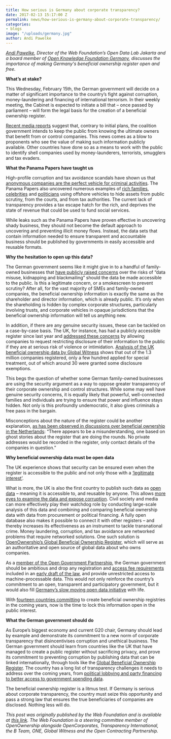 ```yaml
---
title: How serious is Germany about corporate transparency?
date: 2017-02-13 15:17:00 Z
permalink: news/how-serious-is-germany-about-corporate-transparency/
categories:
- blogs
image: "/uploads/germany.jpg"
author: Andi Pawelke
---
```


*[Andi Pawelke](http://webfoundation.org/about/executive-team/andreas-pawelke-project-manager-open-data/), Director of the Web Foundation’s Open Data Lab Jakarta and a board member of [Open Knowledge Foundation Germany](https://okfn.de/en/), discusses the importance of making Germany's beneficial ownership register open and free.*

**What’s at stake?**

This Wednesday, February 15th, the German government will decide on a matter of significant importance to the country’s fight against corruption, money-laundering and financing of international terrorism. In their weekly meeting, the Cabinet is expected to initiate a bill that – once passed by parliament – will form the legal basis for the creation of a beneficial ownership register.

[Recent media reports](http://www.presseportal.de/pm/30621/3549334) suggest that, contrary to initial plans, the coalition government intends to keep the public from knowing the ultimate owners that benefit from or control companies. This news comes as a blow to proponents who see the value of making such information publicly available. Other countries have done so as a means to work with the public to identify shell companies used by money-launderers, terrorists, smugglers and tax evaders.

**What the Panama Papers have taught us**

High-profile corruption and tax avoidance scandals have shown us that [anonymous companies are the perfect vehicle for criminal activities](http://openownership.org/news/after-the-panama-papers-europe-cant-go-back-to-business-as-usual/). The Panama Papers also uncovered numerous examples of [rich families](https://www.theguardian.com/news/2016/apr/08/mossack-fonseca-law-firm-hide-money-panama-papers), [celebrities](http://www.wealthprofessional.ca/news/lionel-messi-arrested-for-tax-fraud-following-panama-papers-scandal-209970.aspx) and [politicians](https://www.theguardian.com/world/2016/apr/05/iceland-prime-minister-resigns-over-panama-papers-revelations) using offshore vehicles to hide assets from public scrutiny, from the courts, and from tax authorities. The current lack of transparency provides a tax escape hatch for the rich, and deprives the state of revenue that could be used to fund social services.

While leaks such as the Panama Papers have proven effective in uncovering shady business, they should not become the default approach to uncovering and preventing illicit money flows. Instead, the data sets that contain information needed to ensure transparent and accountable business should be published by governments in easily accessible and reusable formats.

**Why the hesitation to open up this data?**

The German government seems like it might give in to a handful of family-owned businesses that [have publicly raised concerns](https://www.familienunternehmer.eu/presse-news/pressemitteilungen/detail/article/familienunternehmer-fordern-augenmass-beim-transparenzregister.html) over the risks of “data misuse, kidnapping and blackmailing” should the data be made accessible to the public. Is this a legitimate concern, or a smokescreen to prevent scrutiny? After all, for the vast majority of SMEs and family-owned companies, the beneficial ownership information is exactly the same as the shareholder and director information, which is already public. It’s only when the shareholding is hidden by complex corporate structures, particularly involving trusts, and corporate vehicles in opaque jurisdictions that the beneficial ownership information will tell us anything new.

In addition, if there are any genuine security issues, these can be tackled on a case-by-case basis. The UK, for instance, has had a publicly accessible register since last year and [addressed these concerns](https://www.gov.uk/government/uploads/system/uploads/attachment_data/file/395478/bis-14-1145-the-register-of-people-with-significant-control-psc-register-register-final-1.pdf) by allowing companies to request restricting disclosure of their information to the public if they are at serious risk of violence or intimidation. [Analysis of the UK beneficial ownership data by Global Witness](https://www.globalwitness.org/en-gb/blog/what-does-uk-beneficial-ownership-data-show-us/) shows that out of the 1.3 million companies registered, only a few hundred applied for special treatment, out of which around 30 were granted some disclosure exemptions.

This begs the question of whether some German family-owned businesses are using the security argument as a way to oppose greater transparency of their corporate ownership and control structures. While some may well have genuine security concerns, it is equally likely that powerful, well-connected families and individuals are trying to ensure that power and influence stays hidden. Not only is this profoundly undemocratic, it also gives criminals a free pass in the bargain.

Misconceptions about the nature of the register could be another explanation, [as has been observed in discussions over beneficial ownership in the Netherlands](https://financialtransparency.org/whats-at-stake-for-family-owned-businesses-when-beneficial-ownership-is-disclosed/): “There appears to be a misunderstanding, one based on ghost stories about the register that are doing the rounds. No private addresses would be recorded in the register, only contact details of the companies in question.”

**Why beneficial ownership data must be open data**

The UK experience shows that security can be ensured even when the register is accessible to the public and not only those with a [‘legitimate interest’](http://www.wiwo.de/politik/deutschland/geldwaeschebekaempfung-haendler-muessen-kunden-verdaechtigen/19372172.html).

What is more, the UK is also the first country to publish such data as [open data](http://opendefinition.org/od/2.1/en/) – meaning it is accessible to, and reusable by anyone. This allows [more eyes to examine the data and expose corruption](http://webfoundation.org/2016/10/4-open-data-lessons-from-reporting-the-panama-leaks-in-africa/). Civil society and media can more effectively play their watchdog role by conducting large-scale analysis of this data and combining and comparing beneficial ownership data with data from procurement or political financing. A fully open database also makes it possible to connect it with other registers – and thereby increases its effectiveness as an instrument to tackle transnational crime. Money laundering, corruption, and tax avoidance are networked problems that require networked solutions. One such solution is [OpenOwnership’s Global Beneficial Ownership Register](http://openownership.org/about/), which will serve as an authoritative and open source of global data about who owns companies.

As a [member of the Open Government Partnership](http://www.opengovpartnership.org/blog/beate-lohman/2017/01/10/open-government-means-becoming-better-governing), the German government should be ambitious and drop any registration and [access fee requirements](http://www.wiwo.de/politik/deutschland/geldwaeschebekaempfung-familienunternehmer-gegen-transparenzregister/19372172-2.html) included in an [early draft of the law](https://netzpolitik.org/2017/entwurf-fuer-transparenzregister-finanzministerium-plant-kampf-gegen-briefkastenfirmen-ohne-offene-daten/), and provide unrestricted access to machine-processable data. This would not only reinforce the country’s commitment to an open, transparent and participatory government, but it would also fill [Germany’s slow moving open data initiative](https://www.stiftung-nv.de/sites/default/files/snv_datenzeitalter-gestalten_7.7.2016.pdf) with life.

With [fourteen countries committing](http://openownership.org/about/) to create beneficial ownership registries in the coming years, now is the time to lock this information open in the public interest.

**What the German government should do**

As Europe’s biggest economy and current G20 chair, Germany should lead by example and demonstrate its commitment to a new norm of corporate transparency that disincentivises corruption and unethical business. The German government should learn from countries like the UK that have managed to create a public register without sacrificing privacy, and prove its commitment to preventing corruption by publishing data that can be linked internationally, through tools like the [Global Beneficial Ownership Register](openownership.org). The country has a long list of transparency challenges it needs to address over the coming years, from [political lobbying and party financing to better access to government spending data](http://opendatabarometer.org/data-explorer/?_year=2015&indicator=ODB&open=DEU).

The beneficial ownership register is a litmus test. If Germany is serious about corporate transparency, the country must seize this opportunity and pass a strong law that ensures the true beneficiaries of companies are disclosed. Nothing less will do.

*This post was originally published by the Web Foundation and is available at [this link](http://webfoundation.org/2017/02/the-litmus-test-how-serious-is-germany-about-corporate-transparency/). The Web Foundation is a steering committee member of OpenOwnership alongside OpenCorporates, Transparency International, the B Team, ONE, Global Witness and the Open Contracting Partnership.*

